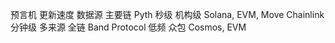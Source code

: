 预言机					更新速度		数据源		主要链
Pyth						秒级				机构级		Solana, EVM, Move
Chainlink				分钟级			多来源		全链
Band Protocol		低频				众包			Cosmos, EVM




